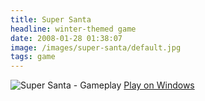 ```yaml
---
title: Super Santa
headline: winter-themed game
date: 2008-01-28 01:38:07
image: /images/super-santa/default.jpg
tags: game
---
```


<img src="/images/super-santa/gameplay.jpg" alt="Super Santa - Gameplay" />

<a class="button" href="https://www.dropbox.com/s/kuq4l4g7i6jdf7w/Super%20Santa.zip?dl=0">
  Play on Windows
</a>

